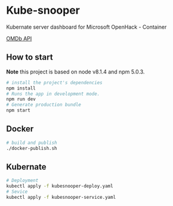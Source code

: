 # Kube-snooper
Kubernate server dashboard for Microsoft OpenHack - Container

[OMDb API](http://www.omdbapi.com/)

## How to start

**Note** this project is based on node v8.1.4 and npm 5.0.3.

```bash
# install the project's dependencies
npm install
# Runs the app in development mode.
npm run dev
# Generate production bundle
npm start
```

## Docker

```bash
# build and publish
./docker-publish.sh
```

## Kubernate

```bash
# Deployment
kubectl apply -f kubesnooper-deploy.yaml
# Sevice
kubectl apply -f kubesnooper-service.yaml